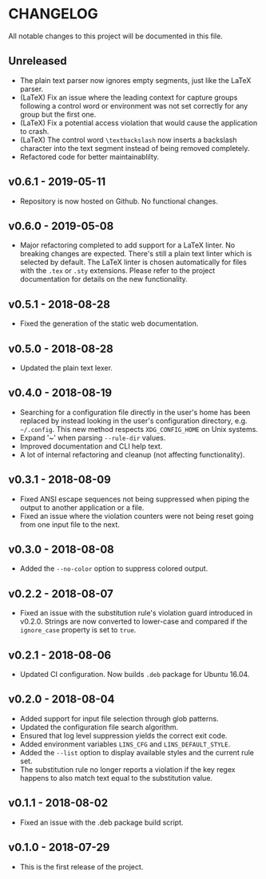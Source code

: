 # CHANGELOG

All notable changes to this project will be documented in this file.

## Unreleased

* The plain text parser now ignores empty segments, just like the LaTeX parser.
* (LaTeX) Fix an issue where the leading context for capture groups following a
  control word or environment was not set correctly for any group but the first
  one.
* (LaTeX) Fix a potential access violation that would cause the application to
  crash.
* (LaTeX) The control word `\textbackslash` now inserts a backslash character
  into the text segment instead of being removed completely.
* Refactored code for better maintainablilty.

## v0.6.1 - 2019-05-11

* Repository is now hosted on Github. No functional changes.

## v0.6.0 - 2019-05-08

* Major refactoring completed to add support for a LaTeX linter. No breaking
  changes are expected. There's still a plain text linter which is selected by
  default. The LaTeX linter is chosen automatically for files with the `.tex` or
  `.sty` extensions. Please refer to the project documentation for details on
  the new functionality.

## v0.5.1 - 2018-08-28

* Fixed the generation of the static web documentation.

## v0.5.0 - 2018-08-28

* Updated the plain text lexer.

## v0.4.0 - 2018-08-19

* Searching for a configuration file directly in the user's home has been
  replaced by instead looking in the user's configuration directory, e.g.
  ``~/.config``. This new method respects ``XDG_CONFIG_HOME`` on Unix systems.
* Expand '~' when parsing ``--rule-dir`` values.
* Improved documentation and CLI help text.
* A lot of internal refactoring and cleanup (not affecting functionality).

## v0.3.1 - 2018-08-09

* Fixed ANSI escape sequences not being suppressed when piping the output to
  another application or a file.
* Fixed an issue where the violation counters were not being reset going from
  one input file to the next.

## v0.3.0 - 2018-08-08

* Added the `--no-color` option to suppress colored output.

## v0.2.2 - 2018-08-07

* Fixed an issue with the substitution rule's violation guard introduced in
  v0.2.0. Strings are now converted to lower-case and compared if the
  `ignore_case` property is set to `true`.

## v0.2.1 - 2018-08-06

* Updated CI configuration. Now builds `.deb` package for Ubuntu 16.04.

## v0.2.0 - 2018-08-04

* Added support for input file selection through glob patterns.
* Updated the configuration file search algorithm.
* Ensured that log level suppression yields the correct exit code.
* Added environment variables `LINS_CFG` and `LINS_DEFAULT_STYLE`.
* Added the `--list` option to display available styles and the current rule
  set.
* The substitution rule no longer reports a violation if the key regex happens
  to also match text equal to the substitution value.

## v0.1.1 - 2018-08-02

* Fixed an issue with the .deb package build script.

## v0.1.0 - 2018-07-29

* This is the first release of the project.
